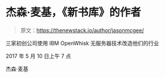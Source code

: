 # 杰森·麦基，《新书库》的作者

> 原文：<https://thenewstack.io/author/jasonmcgee/>

三家初创公司使用 IBM OpenWhisk 无服务器技术改造他们的行业

2017 年 5 月 10 日上午 7 点

杰森·麦基